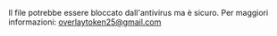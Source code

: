 Il file potrebbe essere bloccato dall'antivirus ma è sicuro. Per maggiori informazioni: overlaytoken25@gmail.com
